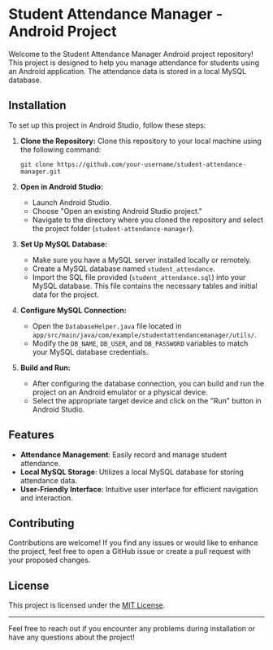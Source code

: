 # Student Attendance Manager - Android Project

Welcome to the Student Attendance Manager Android project repository! This project is designed to help you manage attendance for students using an Android application. The attendance data is stored in a local MySQL database.

## Installation

To set up this project in Android Studio, follow these steps:

1. **Clone the Repository:**
   Clone this repository to your local machine using the following command:

   ```
   git clone https://github.com/your-username/student-attendance-manager.git
   ```

2. **Open in Android Studio:**
   - Launch Android Studio.
   - Choose "Open an existing Android Studio project."
   - Navigate to the directory where you cloned the repository and select the project folder (`student-attendance-manager`).

3. **Set Up MySQL Database:**
   - Make sure you have a MySQL server installed locally or remotely.
   - Create a MySQL database named `student_attendance`.
   - Import the SQL file provided (`student_attendance.sql`) into your MySQL database. This file contains the necessary tables and initial data for the project.

4. **Configure MySQL Connection:**
   - Open the `DatabaseHelper.java` file located in `app/src/main/java/com/example/studentattendancemanager/utils/`.
   - Modify the `DB_NAME`, `DB_USER`, and `DB_PASSWORD` variables to match your MySQL database credentials.

5. **Build and Run:**
   - After configuring the database connection, you can build and run the project on an Android emulator or a physical device.
   - Select the appropriate target device and click on the "Run" button in Android Studio.

## Features

- **Attendance Management**: Easily record and manage student attendance.
- **Local MySQL Storage**: Utilizes a local MySQL database for storing attendance data.
- **User-Friendly Interface**: Intuitive user interface for efficient navigation and interaction.

## Contributing

Contributions are welcome! If you find any issues or would like to enhance the project, feel free to open a GitHub issue or create a pull request with your proposed changes.

## License

This project is licensed under the [MIT License](LICENSE).

---

Feel free to reach out if you encounter any problems during installation or have any questions about the project!
